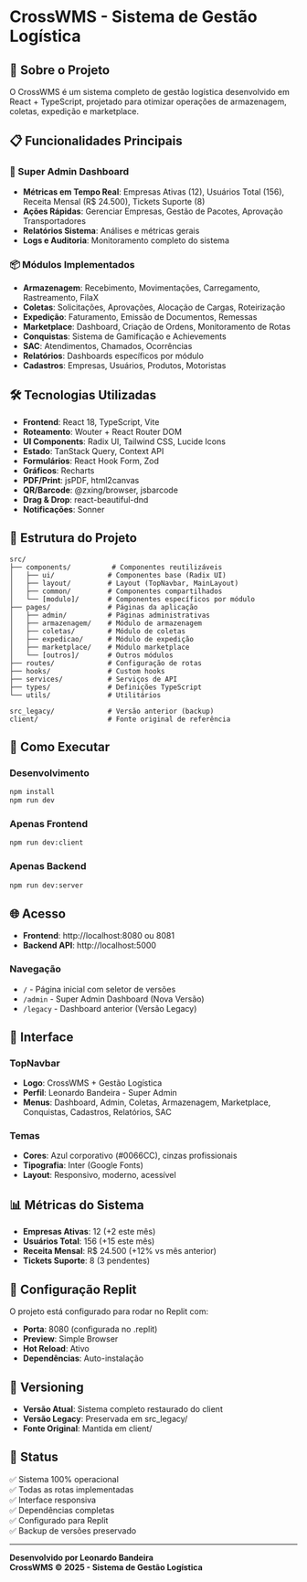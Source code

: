 # CrossWMS - Sistema de Gestão Logística

## 🚀 Sobre o Projeto

O CrossWMS é um sistema completo de gestão logística desenvolvido em React + TypeScript, projetado para otimizar operações de armazenagem, coletas, expedição e marketplace.

## 📋 Funcionalidades Principais

### 🏢 Super Admin Dashboard
- **Métricas em Tempo Real**: Empresas Ativas (12), Usuários Total (156), Receita Mensal (R$ 24.500), Tickets Suporte (8)
- **Ações Rápidas**: Gerenciar Empresas, Gestão de Pacotes, Aprovação Transportadores
- **Relatórios Sistema**: Análises e métricas gerais
- **Logs e Auditoria**: Monitoramento completo do sistema

### 📦 Módulos Implementados
- **Armazenagem**: Recebimento, Movimentações, Carregamento, Rastreamento, FilaX
- **Coletas**: Solicitações, Aprovações, Alocação de Cargas, Roteirização
- **Expedição**: Faturamento, Emissão de Documentos, Remessas
- **Marketplace**: Dashboard, Criação de Ordens, Monitoramento de Rotas
- **Conquistas**: Sistema de Gamificação e Achievements
- **SAC**: Atendimentos, Chamados, Ocorrências
- **Relatórios**: Dashboards específicos por módulo
- **Cadastros**: Empresas, Usuários, Produtos, Motoristas

## 🛠️ Tecnologias Utilizadas

- **Frontend**: React 18, TypeScript, Vite
- **Roteamento**: Wouter + React Router DOM
- **UI Components**: Radix UI, Tailwind CSS, Lucide Icons
- **Estado**: TanStack Query, Context API
- **Formulários**: React Hook Form, Zod
- **Gráficos**: Recharts
- **PDF/Print**: jsPDF, html2canvas
- **QR/Barcode**: @zxing/browser, jsbarcode
- **Drag & Drop**: react-beautiful-dnd
- **Notificações**: Sonner

## 📁 Estrutura do Projeto

```
src/
├── components/          # Componentes reutilizáveis
│   ├── ui/             # Componentes base (Radix UI)
│   ├── layout/         # Layout (TopNavbar, MainLayout)
│   ├── common/         # Componentes compartilhados
│   └── [modulo]/       # Componentes específicos por módulo
├── pages/              # Páginas da aplicação
│   ├── admin/          # Páginas administrativas
│   ├── armazenagem/    # Módulo de armazenagem
│   ├── coletas/        # Módulo de coletas
│   ├── expedicao/      # Módulo de expedição
│   ├── marketplace/    # Módulo marketplace
│   └── [outros]/       # Outros módulos
├── routes/             # Configuração de rotas
├── hooks/              # Custom hooks
├── services/           # Serviços de API
├── types/              # Definições TypeScript
└── utils/              # Utilitários

src_legacy/             # Versão anterior (backup)
client/                 # Fonte original de referência
```

## 🚀 Como Executar

### Desenvolvimento
```bash
npm install
npm run dev
```

### Apenas Frontend
```bash
npm run dev:client
```

### Apenas Backend
```bash
npm run dev:server
```

## 🌐 Acesso

- **Frontend**: http://localhost:8080 ou 8081
- **Backend API**: http://localhost:5000

### Navegação
- `/` - Página inicial com seletor de versões
- `/admin` - Super Admin Dashboard (Nova Versão)
- `/legacy` - Dashboard anterior (Versão Legacy)

## 🎨 Interface

### TopNavbar
- **Logo**: CrossWMS + Gestão Logística
- **Perfil**: Leonardo Bandeira - Super Admin
- **Menus**: Dashboard, Admin, Coletas, Armazenagem, Marketplace, Conquistas, Cadastros, Relatórios, SAC

### Temas
- **Cores**: Azul corporativo (#0066CC), cinzas profissionais
- **Tipografia**: Inter (Google Fonts)
- **Layout**: Responsivo, moderno, acessível

## 📊 Métricas do Sistema

- **Empresas Ativas**: 12 (+2 este mês)
- **Usuários Total**: 156 (+15 este mês)
- **Receita Mensal**: R$ 24.500 (+12% vs mês anterior)
- **Tickets Suporte**: 8 (3 pendentes)

## 🔧 Configuração Replit

O projeto está configurado para rodar no Replit com:
- **Porta**: 8080 (configurada no .replit)
- **Preview**: Simple Browser
- **Hot Reload**: Ativo
- **Dependências**: Auto-instalação

## 📝 Versioning

- **Versão Atual**: Sistema completo restaurado do client
- **Versão Legacy**: Preservada em src_legacy/
- **Fonte Original**: Mantida em client/

## 🎯 Status

✅ Sistema 100% operacional  
✅ Todas as rotas implementadas  
✅ Interface responsiva  
✅ Dependências completas  
✅ Configurado para Replit  
✅ Backup de versões preservado  

---

**Desenvolvido por Leonardo Bandeira**  
**CrossWMS © 2025 - Sistema de Gestão Logística**